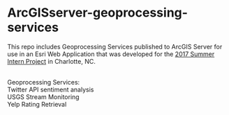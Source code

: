 # ArcGISserver-geoprocessing-services
This repo includes Geoprocessing Services published to ArcGIS Server for use in an Esri Web Application that was developed for the <a href="http://ess.maps.arcgis.com/apps/webappviewer/index.html?id=50c3402cea314254b0588d5c20238d4f">2017 Summer Intern Project</a> in Charlotte, NC.  
<br>


Geoprocessing Services: <br>
Twitter API sentiment analysis<br>
USGS Stream Monitoring<br>
Yelp Rating Retrieval<br>
